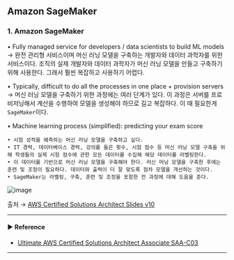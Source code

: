 ## Amazon SageMaker
### 1. Amazon SageMaker
• Fully managed service for developers / data scientists to build ML models  
→ 완전 관리형 서비스이며 머신 러닝 모델을 구축하는 개발자와 데이터 과학자를 위한 서비스이다. 조직의 실제 개발자와 데이터 과학자가 머신 러닝 모델을 만들고 구축하기 위해 사용한다. 그래서 훨씬 복잡하고 사용하기 어렵다.

• Typically, difficult to do all the processes in one place + provision servers  
→ 머신 러닝 모델을 구축하기 위한 과정에는 여러 단계가 있다. 이 과정은 서버를 프로비저닝해서 계산을 수행하여 모델을 생성해야 하므로 길고 복잡하다. 이 때 필요한게 `SageMaker`이다.

• Machine learning process (simplified): predicting your exam score
~~~
• 시험 성적을 예측하는 머신 러닝 모델을 구축하고 싶다.
• IT 경력, 데이터베이스 경력, 강의를 들은 횟수, 시험 점수 등 머신 러닝 모델 구축을 위해 학생들의 실제 시험 점수에 관한 모든 데이터를 수집해 해당 데이터를 라벨링한다.
• 이 데이터를 기반으로 머신 러닝 모델을 구축해야 한다. 러신 머닝 모델을 구축한 후에는 훈련 및 조정이 필요하다. 데이터와 출력이 더 잘 맞도록 점차 모델을 개선하는 것이다.
• SageMaker는 라벨링, 구축, 훈련 및 조정을 포함한 전 과정에 대해 도움을 준다. 
~~~

![image](https://user-images.githubusercontent.com/97398071/236099703-ac336226-58bd-464a-ac89-08851e16e504.png)

출처 → [AWS Certified Solutions Architect Slides v10](https://courses.datacumulus.com/downloads/certified-solutions-architect-pn9/)

---
#### ▶ Reference
- [Ultimate AWS Certified Solutions Architect Associate SAA-C03](https://www.udemy.com/course/aws-certified-solutions-architect-associate-saa-c03/)
---